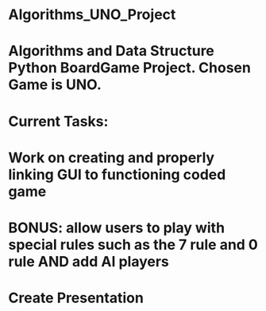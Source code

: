 # Algorithms_UNO_Project

# Algorithms and Data Structure Python BoardGame Project. Chosen Game is UNO.

# Current Tasks: 
# Work on creating and properly linking GUI to functioning coded game
# BONUS: allow users to play with special rules such as the 7 rule and 0 rule AND add AI players
# Create Presentation 
